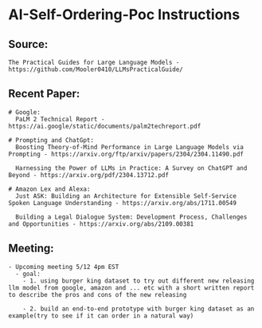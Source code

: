 # AI-Self-Ordering-Poc Instructions
  ## Source:
    The Practical Guides for Large Language Models - https://github.com/Mooler0410/LLMsPracticalGuide/
  
  ## Recent Paper:
    # Google:
      PaLM 2 Technical Report - https://ai.google/static/documents/palm2techreport.pdf
    
    # Prompting and ChatGpt:
      Boosting Theory-of-Mind Performance in Large Language Models via Prompting - https://arxiv.org/ftp/arxiv/papers/2304/2304.11490.pdf

      Harnessing the Power of LLMs in Practice: A Survey on ChatGPT and Beyond - https://arxiv.org/pdf/2304.13712.pdf
    
    # Amazon Lex and Alexa:
      Just ASK: Building an Architecture for Extensible Self-Service Spoken Language Understanding - https://arxiv.org/abs/1711.00549

      Building a Legal Dialogue System: Development Process, Challenges and Opportunities - https://arxiv.org/abs/2109.00381


  ## Meeting:
    - Upcoming meeting 5/12 4pm EST
      - goal:
        - 1. using burger king dataset to try out different new releasing llm model from google, amazon and ... etc with a short written report to describe the pros and cons of the new releasing

        - 2. build an end-to-end prototype with burger king dataset as an example(try to see if it can order in a natural way)
            
  
